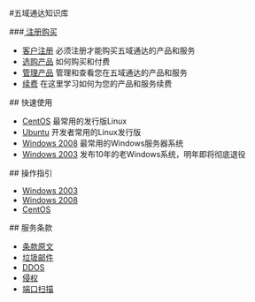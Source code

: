 <!-- --- title: 五域通达知识库 -->
#五域通达知识库

###[<i class="icon-shopping-cart"></i> 注册购买](/tag/客户中心)

*  [<i class="icon-user"></i> 客户注册](/2012-11-22-how-to-sign-up) 必须注册才能购买五域通达的产品和服务
*  [<i class="icon-shopping-cart"></i>选购产品](/buy-products) 如何购买和付费
*  [<i class="icon-bar-chart"></i> 管理产品](/manage-products) 管理和查看您在五域通达的产品和服务
*  [<i class="icon-refresh"></i> 续费](/2012-12-24-how-to-renew) 在这里学习如何为您的产品和服务续费


##<i class="icon-rocket"></i> 快速使用

*  [<i class="icon-linux"></i> CentOS](/tag/centos上手) 最常用的发行版Linux
*  [<i class="icon-linux"></i> Ubuntu](/tag/ubuntu上手) 开发者常用的Linux发行版
*  [<i class="icon-windows"></i> Windows 2008](/tag/windows2008上手/) 最常用的Windows服务器系统
*  [<i class="icon-windows"></i> Windows 2003](/tag/windows2003上手/) 发布10年的老Windows系统，明年即将彻底退役


##<i class="icon-lightbulb"></i> 操作指引

*  [<i class="icon-windows"></i> Windows 2003](/2012-11-15-start-using-win2003)
*  [<i class="icon-windows"></i> Windows 2008](/2012-12-03-windows-2008-basic-settings)
*  [<i class="icon-linux"></i> CentOS](/centos-basic-security-settings)

##<i class="icon-legal"></i> 服务条款

*  [条款原文](http://www.51hosting.com/legal.html)
*  [垃圾邮件](/spam-email)
*  [DDOS](/ddos)
*  [侵权](/dcma)
*  [端口扫描](/port-scan)